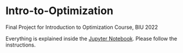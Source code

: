 # Intro-to-Optimization
Final Project for Introduction to Optimization Course, BIU 2022

Everything is explained inside the [Jupyter Notebook](https://github.com/or-gottman/Intro-to-Optimization/blob/master/main.ipynb). Please follow the instructions.
